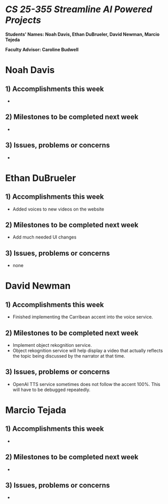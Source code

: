 # *CS 25-355 Streamline AI Powered Projects*

**Students' Names: Noah Davis, Ethan DuBrueler, David Newman, Marcio Tejeda**

**Faculty Advisor: Caroline Budwell**

# Noah Davis

## 1) Accomplishments this week ##
   -  

## 2) Milestones to be completed next week ##
   - 

## 3) Issues, problems or concerns ##
   - 

# Ethan DuBrueler

## 1) Accomplishments this week ##
   -  Added voices to new videos on the website

## 2) Milestones to be completed next week ##
   -  Add much needed UI changes

## 3) Issues, problems or concerns ##
   - none

# David Newman

## 1) Accomplishments this week ##
   -  Finished implementing the Carribean accent into the voice service. 

## 2) Milestones to be completed next week ##
   -  Implement object rekognition service.
   -  Object rekognition service will help display a video that actually reflects the topic being discussed by the narrator at that time. 

## 3) Issues, problems or concerns ##
   -   OpenAI TTS service sometimes does not follow the accent 100%. This will have to be debugged repeatedly. 



# Marcio Tejada

## 1) Accomplishments this week ##
   -  

## 2) Milestones to be completed next week ##
   -

## 3) Issues, problems or concerns ##
   - 
